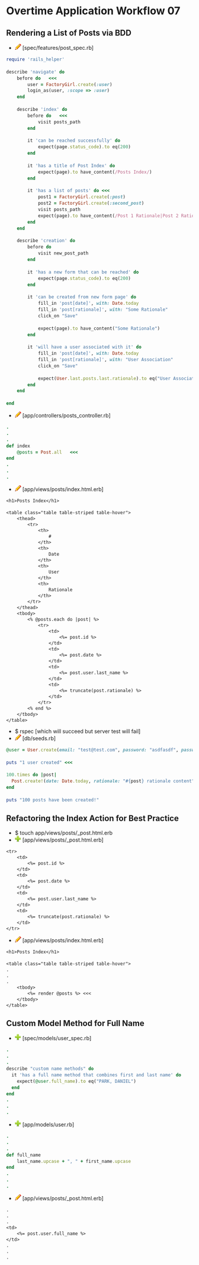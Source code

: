 # Overtime Application Workflow 07

## Rendering a List of Posts via BDD

- ![edit](edit.png) [spec/features/post_spec.rb]
```rb
require 'rails_helper'

describe 'navigate' do
	before do   <<<
		user = FactoryGirl.create(:user)
		login_as(user, :scope => :user)   
	end
	
	describe 'index' do
		before do   <<<
			visit posts_path  
		end
		
		it 'can be reached successfully' do
			expect(page.status_code).to eq(200)
		end

		it 'has a title of Post Index' do
			expect(page).to have_content(/Posts Index/)
		end

		it 'has a list of posts' do <<<
			post1 = FactoryGirl.create(:post)  
			post2 = FactoryGirl.create(:second_post)   
			visit posts_path   
			expect(page).to have_content(/Post 1 Rationale|Post 2 Rationale/)
		end
	end

	describe 'creation' do
		before do
			visit new_post_path
		end

		it 'has a new form that can be reached' do
			expect(page.status_code).to eq(200)
		end

		it 'can be created from new form page' do
			fill_in 'post[date]', with: Date.today
			fill_in 'post[rationale]', with: "Some Rationale"
			click_on "Save"

			expect(page).to have_content("Some Rationale")
		end

		it 'will have a user associated with it' do
			fill_in 'post[date]', with: Date.today
			fill_in 'post[rationale]', with: "User Association"
			click_on "Save"

			expect(User.last.posts.last.rationale).to eq("User Association")
		end
	end

end
```

- ![edit](edit.png) [app/controllers/posts_controller.rb]
```rb
.
.
.
def index
	@posts = Post.all   <<<
end
.
.
.
```

- ![edit](edit.png) [app/views/posts/index.html.erb]
```erb
<h1>Posts Index</h1>

<table class="table table-striped table-hover">
	<thead>
		<tr>
			<th>
				#
			</th>
			<th>
				Date
			</th>
			<th>
				User
			</th>
			<th>
				Rationale
			</th>
		</tr>
	</thead>
	<tbody>
		<% @posts.each do |post| %>
			<tr>
				<td>
					<%= post.id %>
				</td>
				<td>
					<%= post.date %>
				</td>
				<td>
					<%= post.user.last_name %>
				</td>
				<td>
					<%= truncate(post.rationale) %>
				</td>
			</tr>
		<% end %>
	</tbody>
</table>
```

- $ rspec [which will succeed but server test will fail]
- ![edit](edit.png) [db/seeds.rb]
```rb
@user = User.create(email: "test@test.com", password: "asdfasdf", password_confirmation: "asdfasdf", first_name: "Daniel", last_name: "Park") <<<

puts "1 user created" <<<

100.times do |post|
  Post.create!(date: Date.today, rationale: "#{post} rationale content", user_id: @user.id)
end

puts "100 posts have been created!"
```

## Refactoring the Index Action for Best Practice

- $ touch app/views/posts/_post.html.erb
- ![add](plus.png) [app/views/posts/_post.html.erb]
```erb
<tr>
	<td>
		<%= post.id %>
	</td>
	<td>
		<%= post.date %>
	</td>
	<td>
		<%= post.user.last_name %>
	</td>
	<td>
		<%= truncate(post.rationale) %>
	</td>
</tr>
```
- ![edit](edit.png) [app/views/posts/index.html.erb]
```erb
<h1>Posts Index</h1>

<table class="table table-striped table-hover">
.
.
.
	<tbody>
		<%= render @posts %> <<<
	</tbody>
</table>
```

## Custom Model Method for Full Name

- ![add](plus.png) [spec/models/user_spec.rb]
```rb
.
.
.
describe "custom name methods" do
  it 'has a full name method that combines first and last name' do
    expect(@user.full_name).to eq("PARK, DANIEL")
  end
end
.
.
.
```

- ![add](plus.png) [app/models/user.rb]
```rb
.
.
.
def full_name
	last_name.upcase + ", " + first_name.upcase
end
.
.
.
```

- ![edit](edit.png) [app/views/posts/_post.html.erb]
```erb
.
.
.
<td>
	<%= post.user.full_name %>
</td>
.
.
.
```


